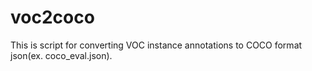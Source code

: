 # voc2coco
This is script for converting VOC instance annotations to COCO format json(ex. coco_eval.json).
